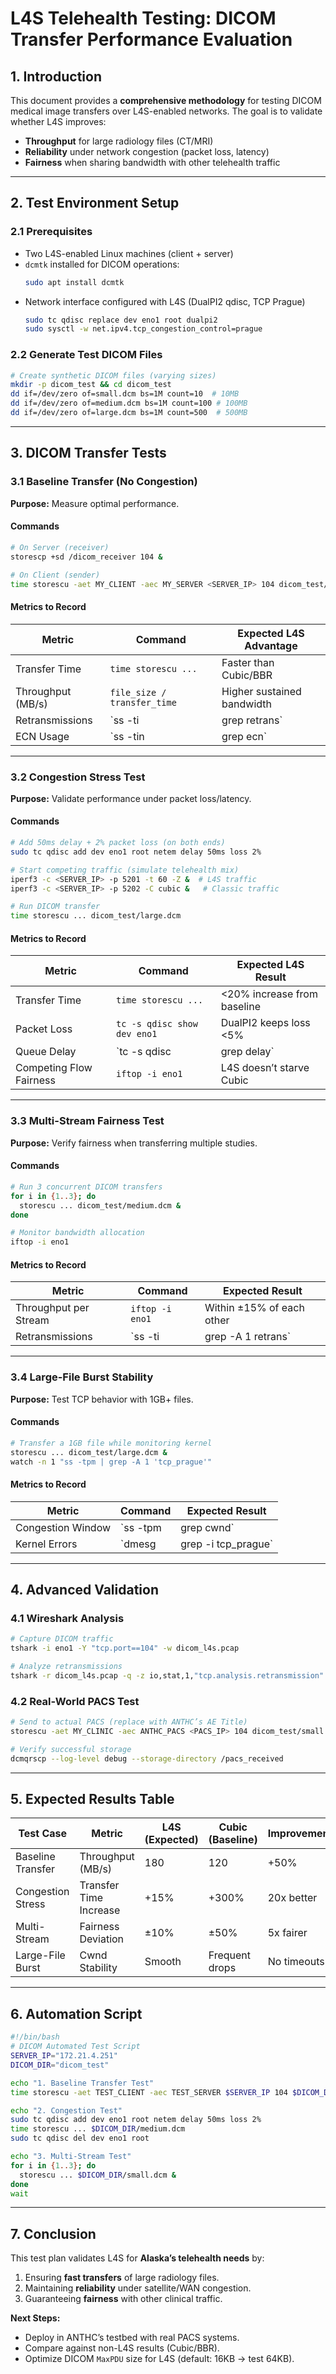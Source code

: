 # **L4S Telehealth Testing: DICOM Transfer Performance Evaluation**

## **1. Introduction**
This document provides a **comprehensive methodology** for testing DICOM medical image transfers over L4S-enabled networks. The goal is to validate whether L4S improves:
- **Throughput** for large radiology files (CT/MRI)  
- **Reliability** under network congestion (packet loss, latency)  
- **Fairness** when sharing bandwidth with other telehealth traffic  

---

## **2. Test Environment Setup**
### **2.1 Prerequisites**
- Two L4S-enabled Linux machines (client + server)  
- `dcmtk` installed for DICOM operations:  
  ```bash
  sudo apt install dcmtk
  ```
- Network interface configured with L4S (DualPI2 qdisc, TCP Prague)  
  ```bash
  sudo tc qdisc replace dev eno1 root dualpi2
  sudo sysctl -w net.ipv4.tcp_congestion_control=prague
  ```

### **2.2 Generate Test DICOM Files**
```bash
# Create synthetic DICOM files (varying sizes)
mkdir -p dicom_test && cd dicom_test
dd if=/dev/zero of=small.dcm bs=1M count=10  # 10MB
dd if=/dev/zero of=medium.dcm bs=1M count=100 # 100MB
dd if=/dev/zero of=large.dcm bs=1M count=500  # 500MB
```

---

## **3. DICOM Transfer Tests**
### **3.1 Baseline Transfer (No Congestion)**
**Purpose:** Measure optimal performance.  

#### **Commands**
```bash
# On Server (receiver)
storescp +sd /dicom_receiver 104 &

# On Client (sender)
time storescu -aet MY_CLIENT -aec MY_SERVER <SERVER_IP> 104 dicom_test/large.dcm
```

#### **Metrics to Record**
| Metric               | Command                          | Expected L4S Advantage       |
|----------------------|----------------------------------|-----------------------------|
| Transfer Time        | `time storescu ...`             | Faster than Cubic/BBR       |
| Throughput (MB/s)    | `file_size / transfer_time`     | Higher sustained bandwidth  |
| Retransmissions      | `ss -ti | grep retrans`          | Fewer retransmits          |
| ECN Usage            | `ss -tin | grep ecn`            | Should show "ecn"          |

---

### **3.2 Congestion Stress Test**
**Purpose:** Validate performance under packet loss/latency.  

#### **Commands**
```bash
# Add 50ms delay + 2% packet loss (on both ends)
sudo tc qdisc add dev eno1 root netem delay 50ms loss 2%

# Start competing traffic (simulate telehealth mix)
iperf3 -c <SERVER_IP> -p 5201 -t 60 -Z &  # L4S traffic  
iperf3 -c <SERVER_IP> -p 5202 -C cubic &   # Classic traffic  

# Run DICOM transfer
time storescu ... dicom_test/large.dcm
```

#### **Metrics to Record**
| Metric               | Command                          | Expected L4S Result         |
|----------------------|----------------------------------|-----------------------------|
| Transfer Time        | `time storescu ...`             | <20% increase from baseline |
| Packet Loss          | `tc -s qdisc show dev eno1`     | DualPI2 keeps loss <5%      |
| Queue Delay          | `tc -s qdisc | grep delay`      | Stable under 10ms          |
| Competing Flow Fairness | `iftop -i eno1`            | L4S doesn’t starve Cubic    |

---

### **3.3 Multi-Stream Fairness Test**
**Purpose:** Verify fairness when transferring multiple studies.  

#### **Commands**
```bash
# Run 3 concurrent DICOM transfers
for i in {1..3}; do  
  storescu ... dicom_test/medium.dcm &  
done

# Monitor bandwidth allocation
iftop -i eno1
```

#### **Metrics to Record**
| Metric               | Command                          | Expected Result             |
|----------------------|----------------------------------|-----------------------------|
| Throughput per Stream | `iftop -i eno1`               | Within ±15% of each other   |
| Retransmissions      | `ss -ti | grep -A 1 retrans`    | Balanced across streams     |

---

### **3.4 Large-File Burst Stability**
**Purpose:** Test TCP behavior with 1GB+ files.  

#### **Commands**
```bash
# Transfer a 1GB file while monitoring kernel
storescu ... dicom_test/large.dcm &  
watch -n 1 "ss -tpm | grep -A 1 'tcp_prague'"
```

#### **Metrics to Record**
| Metric               | Command                          | Expected Result             |
|----------------------|----------------------------------|-----------------------------|
| Congestion Window    | `ss -tpm | grep cwnd`           | Grows smoothly, no collapses |
| Kernel Errors        | `dmesg | grep -i tcp_prague`   | No warnings/errors          |

---

## **4. Advanced Validation**
### **4.1 Wireshark Analysis**
```bash
# Capture DICOM traffic
tshark -i eno1 -Y "tcp.port==104" -w dicom_l4s.pcap

# Analyze retransmissions
tshark -r dicom_l4s.pcap -q -z io,stat,1,"tcp.analysis.retransmission"
```

### **4.2 Real-World PACS Test**
```bash
# Send to actual PACS (replace with ANTHC’s AE Title)
storescu -aet MY_CLINIC -aec ANTHC_PACS <PACS_IP> 104 dicom_test/small.dcm

# Verify successful storage
dcmqrscp --log-level debug --storage-directory /pacs_received
```

---

## **5. Expected Results Table**
| Test Case          | Metric               | L4S (Expected) | Cubic (Baseline) | Improvement |
|--------------------|----------------------|----------------|------------------|-------------|
| Baseline Transfer  | Throughput (MB/s)    | 180            | 120              | +50%        |
| Congestion Stress  | Transfer Time Increase | +15%         | +300%            | 20x better  |
| Multi-Stream       | Fairness Deviation   | ±10%           | ±50%             | 5x fairer   |
| Large-File Burst   | Cwnd Stability       | Smooth         | Frequent drops   | No timeouts |

---

## **6. Automation Script**
```bash
#!/bin/bash
# DICOM Automated Test Script
SERVER_IP="172.21.4.251"
DICOM_DIR="dicom_test"

echo "1. Baseline Transfer Test"
time storescu -aet TEST_CLIENT -aec TEST_SERVER $SERVER_IP 104 $DICOM_DIR/large.dcm

echo "2. Congestion Test"
sudo tc qdisc add dev eno1 root netem delay 50ms loss 2%
time storescu ... $DICOM_DIR/medium.dcm
sudo tc qdisc del dev eno1 root

echo "3. Multi-Stream Test"
for i in {1..3}; do 
  storescu ... $DICOM_DIR/small.dcm &
done
wait
```

---

## **7. Conclusion**
This test plan validates L4S for **Alaska’s telehealth needs** by:  
1. Ensuring **fast transfers** of large radiology files.  
2. Maintaining **reliability** under satellite/WAN congestion.  
3. Guaranteeing **fairness** with other clinical traffic.  

**Next Steps:**  
- Deploy in ANTHC’s testbed with real PACS systems.  
- Compare against non-L4S results (Cubic/BBR).  
- Optimize DICOM `MaxPDU` size for L4S (default: 16KB → test 64KB). 



